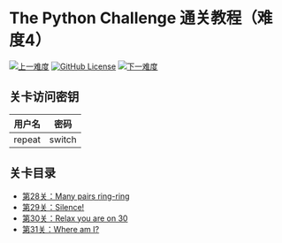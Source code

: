 # The Python Challenge 通关教程（难度4）

[![上一难度](https://img.shields.io/badge/-上一难度-blue?style=flat-square)](../Part3)
[![GitHub License](https://img.shields.io/github/license/Dragon1573/PyChallenge-Tips?color=important&label=Licence&style=flat-square)](https://github.com/Dragon1573/PyChallenge-Tips/blob/master/LICENSE)
[![下一难度](https://img.shields.io/badge/-下一难度-blue?style=flat-square)](../Part5)

## 关卡访问密钥

| 用户名  |  密码   |
|:------:|:-------:|
| repeat | switch  |

## 关卡目录

- [第28关：Many pairs ring-ring](https://nbviewer.jupyter.org/github/Dragon1573/PyChallenge-Tips/blob/master/src/Part4/Quiz28.ipynb)
- [第29关：Silence!](https://nbviewer.jupyter.org/github/Dragon1573/PyChallenge-Tips/blob/master/src/Part4/Quiz29.ipynb)
- [第30关：Relax you are on 30](https://nbviewer.jupyter.org/github/Dragon1573/PyChallenge-Tips/blob/master/src/Part4/Quiz30.ipynb)
- [第31关：Where am I?](https://nbviewer.jupyter.org/github/Dragon1573/PyChallenge-Tips/blob/master/src/Part4/Quiz31.ipynb)
